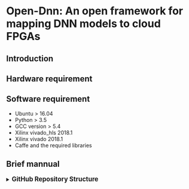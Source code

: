 # Open-Dnn: An open framework for mapping DNN models to cloud FPGAs

## Introduction

## Hardware requirement

## Software requirement
- Ubuntu > 16.04
- Python > 3.5
- GCC version > 5.4
- Xilinx vivado_hls 2018.1
- Xilinx vivado 2018.1
- Caffe and the required libraries

## Brief mannual
<details>
<summary><big><strong>GitHub Repository Structure</strong></big></summary>
```sh
CHaiDNN/
|
|-- LICENSE
|-- README.md
|-- netGenerator
|   |-- paramExtractor
|   |-- dse
|   `-- netGen
|-- scripts
|   |-- compile
|   |-- hls_impl
|   `-- mem_gen
|-- software
|   |-- local_acc
|   `-- cloud_acc
`-- fpga_cnn
    |-- src
    `-- testbench

```
</details>
<details>
<summary><big><strong>Stepwised user guide</strong></big></summary>

</details>

## Run demos

<details>
<summary><strong>Using Pre-built demos</strong></summary>
<a name="Pre-built"></a>

</details>

<details>
<summary><strong>Customize demos</strong></summary>
<a name="From-source"></a>

</details>

